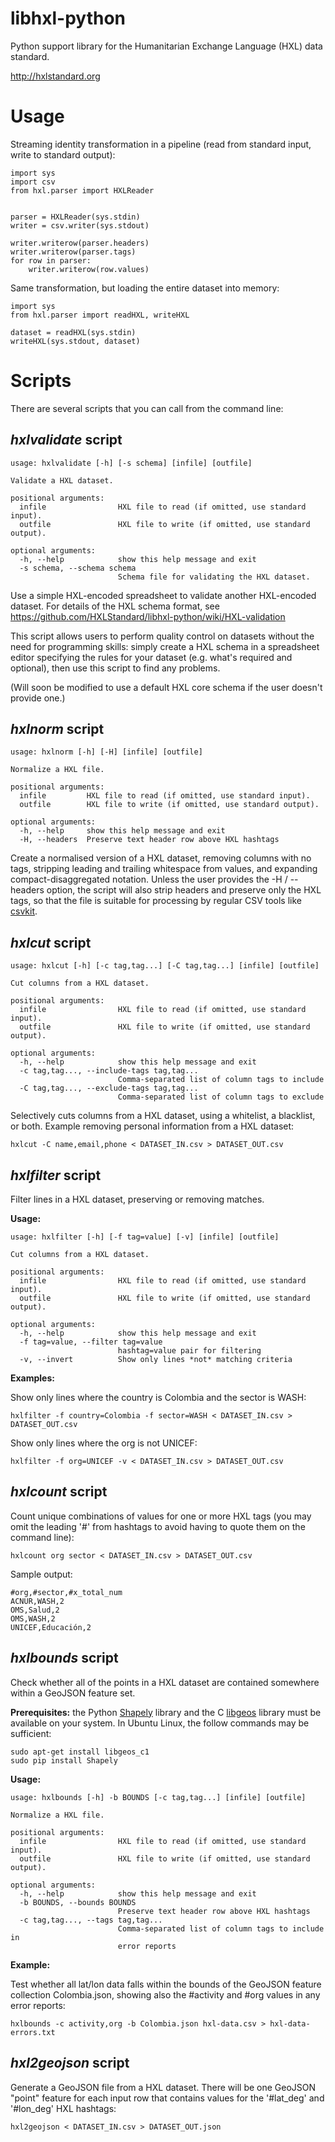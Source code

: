 libhxl-python
=============

Python support library for the Humanitarian Exchange Language (HXL) data standard.

http://hxlstandard.org

# Usage

Streaming identity transformation in a pipeline (read from standard input, write to standard output):

```
import sys
import csv
from hxl.parser import HXLReader


parser = HXLReader(sys.stdin)
writer = csv.writer(sys.stdout)

writer.writerow(parser.headers)
writer.writerow(parser.tags)
for row in parser:
    writer.writerow(row.values)
```

Same transformation, but loading the entire dataset into memory:

```
import sys
from hxl.parser import readHXL, writeHXL

dataset = readHXL(sys.stdin)
writeHXL(sys.stdout, dataset)
```

# Scripts

There are several scripts that you can call from the command line:

## _hxlvalidate_ script

```
usage: hxlvalidate [-h] [-s schema] [infile] [outfile]

Validate a HXL dataset.

positional arguments:
  infile                HXL file to read (if omitted, use standard input).
  outfile               HXL file to write (if omitted, use standard output).

optional arguments:
  -h, --help            show this help message and exit
  -s schema, --schema schema
                        Schema file for validating the HXL dataset.
```

Use a simple HXL-encoded spreadsheet to validate another HXL-encoded
dataset.  For details of the HXL schema format, see
https://github.com/HXLStandard/libhxl-python/wiki/HXL-validation

This script allows users to perform quality control on datasets
without the need for programming skills: simply create a HXL schema in
a spreadsheet editor specifying the rules for your dataset
(e.g. what's required and optional), then use this script to find any
problems.

(Will soon be modified to use a default HXL core schema if the user
doesn't provide one.)

## _hxlnorm_ script

```
usage: hxlnorm [-h] [-H] [infile] [outfile]

Normalize a HXL file.

positional arguments:
  infile         HXL file to read (if omitted, use standard input).
  outfile        HXL file to write (if omitted, use standard output).

optional arguments:
  -h, --help     show this help message and exit
  -H, --headers  Preserve text header row above HXL hashtags
```

Create a normalised version of a HXL dataset, removing columns with no
tags, stripping leading and trailing whitespace from values, and
expanding compact-disaggregated notation. Unless the user provides the
-H / --headers option, the script will also strip headers and preserve
only the HXL tags, so that the file is suitable for processing by
regular CSV tools like
[csvkit](http://csvkit.readthedocs.org/en/0.9.0/).

## _hxlcut_ script

```
usage: hxlcut [-h] [-c tag,tag...] [-C tag,tag...] [infile] [outfile]

Cut columns from a HXL dataset.

positional arguments:
  infile                HXL file to read (if omitted, use standard input).
  outfile               HXL file to write (if omitted, use standard output).

optional arguments:
  -h, --help            show this help message and exit
  -c tag,tag..., --include-tags tag,tag...
                        Comma-separated list of column tags to include
  -C tag,tag..., --exclude-tags tag,tag...
                        Comma-separated list of column tags to exclude
```

Selectively cuts columns from a HXL dataset, using a whitelist, a
blacklist, or both.  Example removing personal information from a HXL
dataset:

```
hxlcut -C name,email,phone < DATASET_IN.csv > DATASET_OUT.csv
```

## _hxlfilter_ script

Filter lines in a HXL dataset, preserving or removing matches.

**Usage:**

```
usage: hxlfilter [-h] [-f tag=value] [-v] [infile] [outfile]

Cut columns from a HXL dataset.

positional arguments:
  infile                HXL file to read (if omitted, use standard input).
  outfile               HXL file to write (if omitted, use standard output).

optional arguments:
  -h, --help            show this help message and exit
  -f tag=value, --filter tag=value
                        hashtag=value pair for filtering
  -v, --invert          Show only lines *not* matching criteria
```

**Examples:**

Show only lines where the country is Colombia and the sector is WASH:

```
hxlfilter -f country=Colombia -f sector=WASH < DATASET_IN.csv > DATASET_OUT.csv
```

Show only lines where the org is not UNICEF:

```
hxlfilter -f org=UNICEF -v < DATASET_IN.csv > DATASET_OUT.csv
```

## _hxlcount_ script

Count unique combinations of values for one or more HXL tags (you may
omit the leading '#' from hashtags to avoid having to quote them on
the command line):

```
hxlcount org sector < DATASET_IN.csv > DATASET_OUT.csv
```

Sample output:

```
#org,#sector,#x_total_num
ACNUR,WASH,2
OMS,Salud,2
OMS,WASH,2
UNICEF,Educación,2
```

## _hxlbounds_ script

Check whether all of the points in a HXL dataset are contained
somewhere within a GeoJSON feature set.

**Prerequisites:** the Python
[Shapely](https://pypi.python.org/pypi/Shapely) library and the C
[libgeos](http://trac.osgeo.org/geos/) library must be available on
your system. In Ubuntu Linux, the follow commands may be sufficient:

```
sudo apt-get install libgeos_c1
sudo pip install Shapely
```

**Usage:**

```
usage: hxlbounds [-h] -b BOUNDS [-c tag,tag...] [infile] [outfile]

Normalize a HXL file.

positional arguments:
  infile                HXL file to read (if omitted, use standard input).
  outfile               HXL file to write (if omitted, use standard output).

optional arguments:
  -h, --help            show this help message and exit
  -b BOUNDS, --bounds BOUNDS
                        Preserve text header row above HXL hashtags
  -c tag,tag..., --tags tag,tag...
                        Comma-separated list of column tags to include in
                        error reports
```

**Example:**

Test whether all lat/lon data falls within the bounds of the GeoJSON
feature collection Colombia.json, showing also the #activity and #org
values in any error reports:

```
hxlbounds -c activity,org -b Colombia.json hxl-data.csv > hxl-data-errors.txt
```

## _hxl2geojson_ script

Generate a GeoJSON file from a HXL dataset. There will be one GeoJSON
"point" feature for each input row that contains values for the
'#lat_deg' and '#lon_deg' HXL hashtags:

```
hxl2geojson < DATASET_IN.csv > DATASET_OUT.json
```

